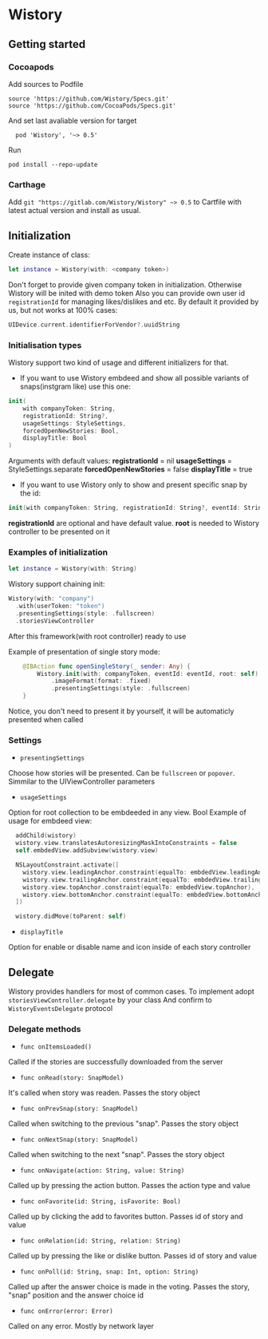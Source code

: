 # Wistory 

## Getting started

### Cocoapods

Add sources to Podfile

```
source 'https://github.com/Wistory/Specs.git'
source 'https://github.com/CocoaPods/Specs.git'

```

And set last avaliable version for target

```
  pod 'Wistory', '~> 0.5'
```

Run

```
pod install --repo-update
```

### Carthage

Add `git "https://gitlab.com/Wistory/Wistory" ~> 0.5` to Cartfile with latest actual version and install as usual.

## Initialization

Create instance of class:

```swift
let instance = Wistory(with: <company token>)
``` 

Don't forget to provide given company token in initialization. Otherwise Wistory will be inited with demo token
Also you can provide own user id `registrationId` for managing likes/dislikes and etc. By default it provided by us, but not works at 100% cases:

```swift
UIDevice.current.identifierForVendor?.uuidString
```

### Initialisation types

Wistory support two kind of usage and different initializers for that.

* If you want to use Wistory embdeed and show all possible variants of snaps(instgram like) use this one:

```swift
init(
    with companyToken: String,
    registrationId: String?,
    usageSettings: StyleSettings,
    forcedOpenNewStories: Bool,
    displayTitle: Bool
)
```
Arguments with default values:
**registrationId** = nil
**usageSettings** = StyleSettings.separate
**forcedOpenNewStories** = false
**displayTitle** = true

* If you want to use Wistory only to show and present specific snap by the id:

```swift
init(with companyToken: String, registrationId: String?, eventId: String, root: UIViewController)
```

**registrationId** are optional and have default value.
**root** is needed to Wistory controller to be presented on it

### Examples of initialization  

```swift
let instance = Wistory(with: String)
```

Wistory support chaining init:

```swift
Wistory(with: "company")
  .with(userToken: "token")
  .presentingSettings(style: .fullscreen)
  .storiesViewController
```

After this framework(with root controller) ready to use

Example of presentation of single story mode:

```swift
    @IBAction func openSingleStory(_ sender: Any) {
        Wistory.init(with: companyToken, eventId: eventId, root: self)
            .imageFormat(format: .fixed)
            .presentingSettings(style: .fullscreen)
    }
```

Notice, you don't need to present it by yourself, it will be automaticly presented when called

### Settings

- `presentingSettings`

Choose how stories will be presented. Can be `fullscreen` or `popover`. Simmilar to the UIViewController parameters

- `usageSettings`

Option for root collection to be embdeeded in any view. Bool
Example of usage for embdeed view:

```swift
  addChild(wistory)
  wistory.view.translatesAutoresizingMaskIntoConstraints = false
  self.embdedView.addSubview(wistory.view)

  NSLayoutConstraint.activate([
    wistory.view.leadingAnchor.constraint(equalTo: embdedView.leadingAnchor),
    wistory.view.trailingAnchor.constraint(equalTo: embdedView.trailingAnchor),
    wistory.view.topAnchor.constraint(equalTo: embdedView.topAnchor),
    wistory.view.bottomAnchor.constraint(equalTo: embdedView.bottomAnchor)
  ])

  wistory.didMove(toParent: self)
```

- `displayTitle`

Option for enable or disable name and icon inside of each story controller

## Delegate

Wistory provides handlers for most of common cases. To implement adopt `storiesViewController.delegate` by your class
And confirm to `WistoryEventsDelegate` protocol

### Delegate methods

- `func onItemsLoaded()`

Called if the stories are successfully downloaded from the server

- `func onRead(story: SnapModel)`

It's called when story was readen. Passes the story object

- `func onPrevSnap(story: SnapModel)`

Called when switching to the previous "snap". Passes the story object

- `func onNextSnap(story: SnapModel)`

Called when switching to the next "snap". Passes the story object

- `func onNavigate(action: String, value: String)`

Called up by pressing the action button. Passes the action type and value

- `func onFavorite(id: String, isFavorite: Bool)`

Called up by clicking the add to favorites button. Passes id of story and value

- `func onRelation(id: String, relation: String)`

Called up by pressing the like or dislike button. Passes id of story and value

- `func onPoll(id: String, snap: Int, option: String)`

Called up after the answer choice is made in the voting. Passes the story, "snap" position and the answer choice id

- `func onError(error: Error)`

Called on any error. Mostly by network layer
